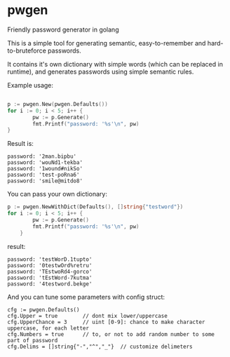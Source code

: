 # pwgen
Friendly password generator in golang

This is a simple tool for generating semantic, easy-to-remember and hard-to-bruteforce passwords.

It contains it's own dictionary with simple words (which can be replaced in runtime), and generates passwords using simple semantic rules.

Example usage:

```go

p := pwgen.New(pwgen.Defaults())
for i := 0; i < 5; i++ {
		pw := p.Generate()
		fmt.Printf("password: '%s'\n", pw)
}
```

Result is:
```
password: '2man.bipbu'
password: 'wouNd1-tekba'
password: '1wound#nikSo'
password: 'test-poRna6'
password: 'smile@mitdo8'
```

You can pass your own dictionary:
```go
p := pwgen.NewWithDict(Defaults(), []string{"testword"})
for i := 0; i < 5; i++ {
		pw := p.Generate()
		fmt.Printf("password: '%s'\n", pw)
	}
```

result:
```
password: 'testWorD.1tupto'
password: '0testwOrd%retru'
password: 'TEstwoRd4-gorco'
password: 'tEstWord-7kutma'
password: '4testword.bekge'
```

And you can tune some parameters with config struct:
```
cfg := pwgen.Defaults()
cfg.Upper = true        // dont mix lower/uppercase
cfg.UpperChance = 3     // uint [0-9]: chance to make character uppercase, for each letter
cfg.Numbers = true      // to, or not to add random number to some part of password
cfg.Delims = []string{"-","^","_"}  // customize delimeters
```


